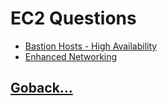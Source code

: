 # EC2 Questions

- [Bastion Hosts - High Availability](./001.md)
- [Enhanced Networking](./002.md)

## [Goback...](../index.md)